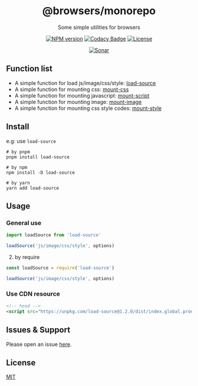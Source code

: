 <div style="text-align: center;" align="center">

# @browsers/monorepo

Some simple utilities for browsers

[![NPM version][npm-image]][npm-url]
[![Codacy Badge][codacy-image]][codacy-url]
[![License][license-image]][license-url]

[![Sonar][sonar-image]][sonar-url]

</div>

## Function list

- A simple function for load js/image/css/style: [load-source](https://github.com/saqqdy/browsers/tree/master/packages/load-source)
- A simple function for mounting css: [mount-css](https://github.com/saqqdy/browsers/tree/master/packages/mount-css)
- A simple function for mounting javascript: [mount-script](https://github.com/saqqdy/browsers/tree/master/packages/mount-script)
- A simple function for mounting image: [mount-image](https://github.com/saqqdy/browsers/tree/master/packages/mount-image)
- A simple function for mounting css style codes: [mount-style](https://github.com/saqqdy/browsers/tree/master/packages/mount-style)

## Install

e.g: use `load-source`

```shell
# by pnpm
pnpm install load-source

# by npm
npm install -D load-source

# by yarn
yarn add load-source
```

## Usage

### General use

```js
import loadSource from 'load-source'

loadSource('js/image/css/style', options)
```

2. by require

```js
const loadSource = require('load-source')

loadSource('js/image/css/style', options)
```

### Use CDN resource

```html
<!-- head -->
<script src="https://unpkg.com/load-source@1.2.0/dist/index.global.prod.js"></script>
```

## Issues & Support

Please open an issue [here](https://github.com/saqqdy/browsers/issues).

## License

[MIT](LICENSE)

[npm-image]: https://img.shields.io/npm/v/@browsers/monorepo.svg?style=flat-square
[npm-url]: https://npmjs.org/package/@browsers/monorepo
[codacy-image]: https://app.codacy.com/project/badge/Grade/f70d4880e4ad4f40aa970eb9ee9d0696
[codacy-url]: https://www.codacy.com/gh/saqqdy/@browsers/monorepo/dashboard?utm_source=github.com&utm_medium=referral&utm_content=saqqdy/@browsers/monorepo&utm_campaign=Badge_Grade
[license-image]: https://img.shields.io/badge/License-MIT-blue.svg
[license-url]: LICENSE
[sonar-image]: https://sonarcloud.io/api/project_badges/quality_gate?project=saqqdy_browsers
[sonar-url]: https://sonarcloud.io/dashboard?id=saqqdy_browsers
